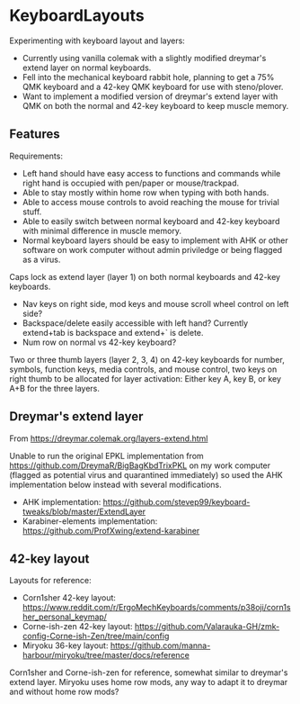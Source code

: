 # KeyboardLayouts
Experimenting with keyboard layout and layers: 
- Currently using vanilla colemak with a slightly modified dreymar's extend layer on normal keyboards.
- Fell into the mechanical keyboard rabbit hole, planning to get a 75% QMK keyboard and a 42-key QMK keyboard for use with steno/plover.
- Want to implement a modified version of dreymar's extend layer with QMK on both the normal and 42-key keyboard to keep muscle memory. 

## Features
Requirements:
- Left hand should have easy access to functions and commands while right hand is occupied with pen/paper or mouse/trackpad.
- Able to stay mostly within home row when typing with both hands.
- Able to access mouse controls to avoid reaching the mouse for trivial stuff.
- Able to easily switch between normal keyboard and 42-key keyboard with minimal difference in muscle memory.
- Normal keyboard layers should be easy to implement with AHK or other software on work computer without admin priviledge or being flagged as a virus.

Caps lock as extend layer (layer 1) on both normal keyboards and 42-key keyboards.
- Nav keys on right side, mod keys and mouse scroll wheel control on left side?
- Backspace/delete easily accessible with left hand? Currently extend+tab is backspace and extend+` is delete.
- Num row on normal vs 42-key keyboard?

Two or three thumb layers (layer 2, 3, 4) on 42-key keyboards for number, symbols, function keys, media controls, and mouse control, two keys on right thumb to be allocated for layer activation: Either key A, key B, or key A+B for the three layers. 

## Dreymar's extend layer
From https://dreymar.colemak.org/layers-extend.html

Unable to run the original EPKL implementation from https://github.com/DreymaR/BigBagKbdTrixPKL on my work computer (flagged as potential virus and quarantined immediately) so used the AHK implementation below instead with several modifications.
- AHK implementation: https://github.com/stevep99/keyboard-tweaks/blob/master/ExtendLayer
- Karabiner-elements implementation: https://github.com/ProfXwing/extend-karabiner

## 42-key layout
Layouts for reference:
- Corn1sher 42-key layout: https://www.reddit.com/r/ErgoMechKeyboards/comments/p38oji/corn1sher_personal_keymap/
- Corne-ish-zen 42-key layout: https://github.com/Valarauka-GH/zmk-config-Corne-ish-Zen/tree/main/config
- Miryoku 36-key layout: https://github.com/manna-harbour/miryoku/tree/master/docs/reference

Corn1sher and Corne-ish-zen for reference, somewhat similar to dreymar's extend layer. Miryoku uses home row mods, any way to adapt it to dreymar and without home row mods?
